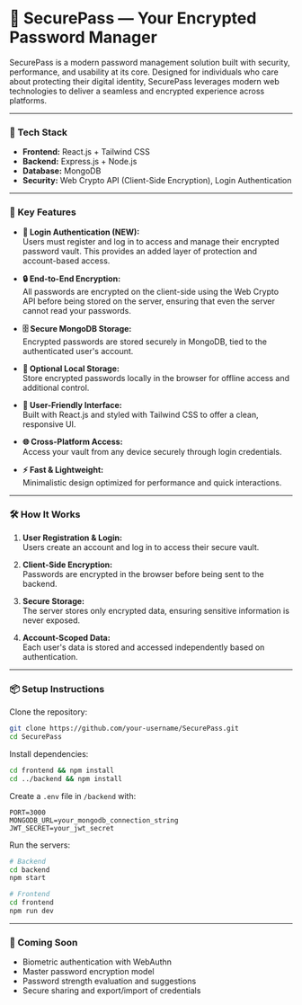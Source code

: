 
# 🔐 SecurePass — Your Encrypted Password Manager  
SecurePass is a modern password management solution built with security, performance, and usability at its core. Designed for individuals who care about protecting their digital identity, SecurePass leverages modern web technologies to deliver a seamless and encrypted experience across platforms.

---

### 🚀 Tech Stack

- **Frontend:** React.js + Tailwind CSS  
- **Backend:** Express.js + Node.js  
- **Database:** MongoDB  
- **Security:** Web Crypto API (Client-Side Encryption), Login Authentication

---

### 🔑 Key Features

- **🔐 Login Authentication (NEW):**  
  Users must register and log in to access and manage their encrypted password vault. This provides an added layer of protection and account-based access.

- **🔒 End-to-End Encryption:**  
  All passwords are encrypted on the client-side using the Web Crypto API before being stored on the server, ensuring that even the server cannot read your passwords.

- **🗄️ Secure MongoDB Storage:**  
  Encrypted passwords are stored securely in MongoDB, tied to the authenticated user's account.

- **💾 Optional Local Storage:**  
  Store encrypted passwords locally in the browser for offline access and additional control.

- **🧠 User-Friendly Interface:**  
  Built with React.js and styled with Tailwind CSS to offer a clean, responsive UI.

- **🌐 Cross-Platform Access:**  
  Access your vault from any device securely through login credentials.

- **⚡ Fast & Lightweight:**  
  Minimalistic design optimized for performance and quick interactions.

---

### 🛠️ How It Works

1. **User Registration & Login:**  
   Users create an account and log in to access their secure vault.

2. **Client-Side Encryption:**  
   Passwords are encrypted in the browser before being sent to the backend.

3. **Secure Storage:**  
   The server stores only encrypted data, ensuring sensitive information is never exposed.

4. **Account-Scoped Data:**  
   Each user's data is stored and accessed independently based on authentication.

---

### 📦 Setup Instructions

Clone the repository:

```bash
git clone https://github.com/your-username/SecurePass.git
cd SecurePass
```

Install dependencies:

```bash
cd frontend && npm install
cd ../backend && npm install
```

Create a `.env` file in `/backend` with:

```env
PORT=3000
MONGODB_URL=your_mongodb_connection_string
JWT_SECRET=your_jwt_secret
```

Run the servers:

```bash
# Backend
cd backend
npm start

# Frontend
cd frontend
npm run dev
```

---

### 🧪 Coming Soon

- Biometric authentication with WebAuthn  
- Master password encryption model  
- Password strength evaluation and suggestions  
- Secure sharing and export/import of credentials
